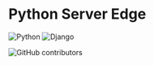 # Python Server Edge

![Python](https://img.shields.io/badge/python-3670A0?style=for-the-badge&logo=python&logoColor=ffdd54)
![Django](https://img.shields.io/badge/django-%23092E20.svg?style=for-the-badge&logo=django&logoColor=white)

![GitHub contributors](https://img.shields.io/github/contributors/TermoStat-SFEDU/Python-Server-Edge)

